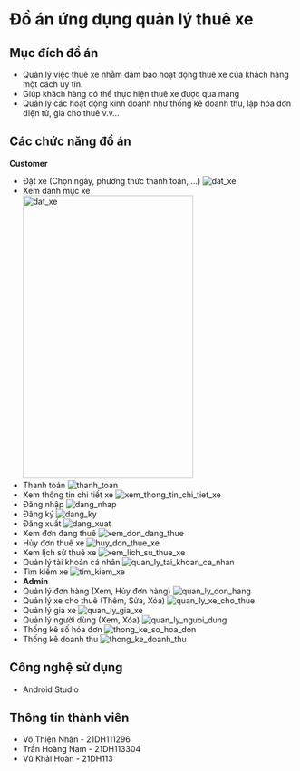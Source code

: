 # Đồ án ứng dụng quản lý thuê xe
## Mục đích đồ án
- Quản lý việc thuê xe nhằm đảm bảo hoạt động thuê xe của khách hàng một cách uy tín.
- Giúp khách hàng có thể thực hiện thuê xe được qua mạng
- Quản lý các hoạt động kinh doanh như thống kê doanh thu, lập hóa đơn điện tử, giá cho thuê v.v…
## Các chức năng đồ án
**Customer**
- Đặt xe (Chọn ngày, phương thức thanh toán, ...)
  ![dat_xe]()
- Xem danh mục xe
  <br> <img src="https://raw.githubusercontent.com/NhaanVox/Nhom4_UngDungThueXe_T5_C3/main/images/Trang%20ch%E1%BB%A7.jpg" alt="dat_xe" width="300" height="500">
- Thanh toán
  ![thanh_toan]()
- Xem thông tin chi tiết xe
  ![xem_thong_tin_chi_tiet_xe]()
- Đăng nhập
  ![dang_nhap]()
- Đăng ký
  ![dang_ky]()
- Đăng xuất
  ![dang_xuat]()
- Xem đơn đang thuê
  ![xem_don_dang_thue]()
- Hủy đơn thuê xe
  ![huy_don_thue_xe]()
- Xem lịch sử thuê xe
  ![xem_lich_su_thue_xe]()
- Quản lý tài khoản cá nhân
  ![quan_ly_tai_khoan_ca_nhan]()
- Tìm kiếm xe
  ![tim_kiem_xe]()
- **Admin**
- Quản lý đơn hàng (Xem, Hủy đơn hàng)
  ![quan_ly_don_hang]()
- Quản lý xe cho thuê (Thêm, Sửa, Xóa)
  ![quan_ly_xe_cho_thue]()
- Quản lý giá xe
  ![quan_ly_gia_xe]()
- Quản lý người dùng (Xem, Xóa)
  ![quan_ly_nguoi_dung]()
- Thống kê số hóa đơn
  ![thong_ke_so_hoa_don]()
- Thống kê doanh thu
  ![thong_ke_doanh_thu]()
## Công nghệ sử dụng
- Android Studio
## Thông tin thành viên
- Võ Thiện Nhân - 21DH111296
- Trần Hoàng Nam - 21DH113304
- Vũ Khải Hoàn - 21DH113

